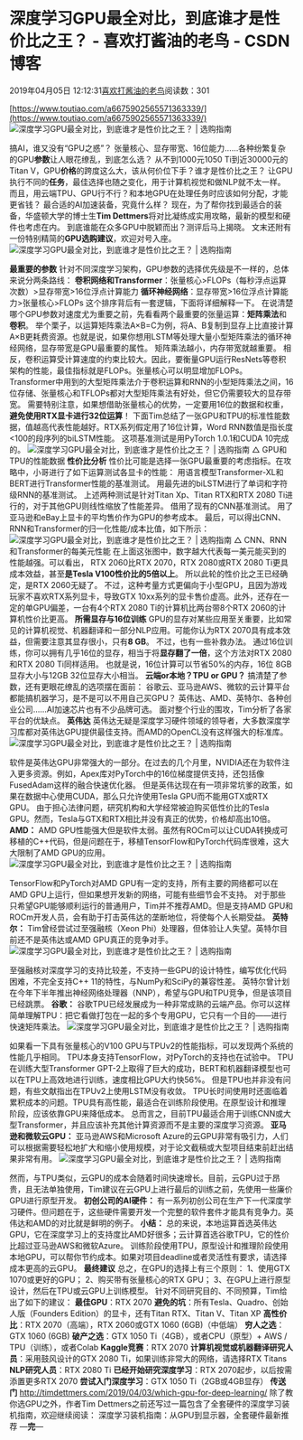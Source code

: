 
# 深度学习GPU最全对比，到底谁才是性价比之王？ - 喜欢打酱油的老鸟 - CSDN博客


2019年04月05日 12:12:31[喜欢打酱油的老鸟](https://me.csdn.net/weixin_42137700)阅读数：301


[https://www.toutiao.com/a6675902565571363339/](https://www.toutiao.com/a6675902565571363339/)
![深度学习GPU最全对比，到底谁才是性价比之王？ | 选购指南](http://p1.pstatp.com/large/pgc-image/3616f22978ef4137a9a7b564009cc060)

搞AI，谁又没有“GPU之惑”？
张量核心、显存带宽、16位能力……各种纷繁复杂的GPU**参数**让人眼花缭乱，到底怎么选？
从不到1000元1050 Ti到近30000元的Titan V，GPU**价格**的跨度这么大，该从何价位下手？谁才是性价比之王？
让GPU执行不同的**任务**，最佳选择也随之变化，用于计算机视觉和做NLP就不太一样。
而且，用云端TPU、GPU行不行？和本地GPU在处理任务时应该如何分配，才能更省钱？
最合适的AI加速装备，究竟什么样？
现在，为了帮你找到最适合的装备，华盛顿大学的博士生**Tim Dettmers**将对比凝练成实用攻略，最新的模型和硬件也考虑在内。
到底谁能在众多GPU中脱颖而出？测评后马上揭晓。
文末还附有一份特别精简的**GPU选购建议**，欢迎对号入座。
![深度学习GPU最全对比，到底谁才是性价比之王？ | 选购指南](http://p3.pstatp.com/large/pgc-image/3adad3b2bfdf4af4a34220c1e8002d91)

**最重要的参数**
针对不同深度学习架构，GPU参数的选择优先级是不一样的，总体来说分两条路线：
**卷积网络和Transformer**：张量核心>FLOPs（每秒浮点运算次数）>显存带宽>16位浮点计算能力
**循环神经网络**：显存带宽>16位浮点计算能力>张量核心>FLOPs
这个排序背后有一套逻辑，下面将详细解释一下。
在说清楚哪个GPU参数对速度尤为重要之前，先看看两个最重要的张量运算：**矩阵乘法**和**卷积**。
举个栗子，以运算矩阵乘法A×B=C为例，将A、B复制到显存上比直接计算A×B更耗费资源。也就是说，如果你想用LSTM等处理大量小型矩阵乘法的循环神经网络，显存带宽是GPU最重要的属性。
矩阵乘法越小，内存带宽就越重要。
相反，卷积运算受计算速度的约束比较大。因此，要衡量GPU运行ResNets等卷积架构的性能，最佳指标就是FLOPs。张量核心可以明显增加FLOPs。
Transformer中用到的大型矩阵乘法介于卷积运算和RNN的小型矩阵乘法之间，16位存储、张量核心和TFLOPs都对大型矩阵乘法有好处，但它仍需要较大的显存带宽。
需要特别注意，如果想借助张量核心的优势，一定要用16位的数据和权重，**避免使用RTX显卡进行32位运算**！
下面Tim总结了一张GPU和TPU的标准性能数据，值越高代表性能越好。RTX系列假定用了16位计算，Word RNN数值是指长度<100的段序列的biLSTM性能。
这项基准测试是用PyTorch 1.0.1和CUDA 10完成的。
![深度学习GPU最全对比，到底谁才是性价比之王？ | 选购指南](http://p1.pstatp.com/large/pgc-image/d5e57fcb24e143c8a19fdaf6cefdde8a)
△ GPU和TPU的性能数据
**性价比分析**
性价比可能是选择一张GPU最重要的考虑指标。在攻略中，小哥进行了如下运算测试各显卡的性能：
用语言模型Transformer-XL和BERT进行Transformer性能的基准测试。
用最先进的biLSTM进行了单词和字符级RNN的基准测试。
上述两种测试是针对Titan Xp、Titan RTX和RTX 2080 Ti进行的，对于其他GPU则线性缩放了性能差异。
借用了现有的CNN基准测试。
用了亚马逊和eBay上显卡的平均售价作为GPU的参考成本。
最后，可以得出CNN、RNN和Transformer的归一化性能/成本比值，如下所示：
![深度学习GPU最全对比，到底谁才是性价比之王？ | 选购指南](http://p1.pstatp.com/large/pgc-image/f4850eed865247ddb9980559a5794142)
△ CNN、RNN和Transformer的每美元性能
在上面这张图中，数字越大代表每一美元能买到的性能越强。可以看出， RTX 2060比RTX 2070，RTX 2080或RTX 2080 Ti更具成本效益，甚至**是Tesla V100性价比的5倍以上**。
所以此轮的性价比之王已经确定，是RTX 2060无疑了。
不过，这种考量方式更偏向于小型GPU，且因为游戏玩家不喜欢RTX系列显卡，导致GTX 10xx系列的显卡售价虚高。此外，还存在一定的单GPU偏差，一台有4个RTX 2080 Ti的计算机比两台带8个RTX 2060的计算机性价比更高。
**所需显存与16位训练**
GPU的显存对某些应用至关重要，比如常见的计算机视觉、机器翻译和一部分NLP应用。可能你认为RTX 2070具有成本效益，但需要注意其显存很小，只有**8 GB**。
不过，也有一些补救办法。
通过16位训练，你可以拥有几乎16位的显存，相当于将**显存翻了一倍**，这个方法对RTX 2080和RTX 2080 Ti同样适用。
也就是说，16位计算可以节省50%的内存，16位 8GB显存大小与12GB 32位显存大小相当。
**云端or本地？TPU or GPU？**
搞清楚了参数，还有更眼花缭乱的选项摆在面前：
谷歌云、亚马逊AWS、微软的云计算平台都能搞机器学习，是不是可以不用自己买GPU？
英伟达、AMD、英特尔、各种创业公司……AI加速芯片也有不少品牌可选。
面对整个行业的围攻，Tim分析了各家平台的优缺点。
**英伟达**
英伟达无疑是深度学习硬件领域的领导者，大多数深度学习库都对英伟达GPU提供最佳支持。而AMD的OpenCL没有这样强大的标准库。
![深度学习GPU最全对比，到底谁才是性价比之王？ | 选购指南](http://p1.pstatp.com/large/pgc-image/4f10972704c34109b9bd301856f2945e)

软件是英伟达GPU非常强大的一部分。在过去的几个月里，NVIDIA还在为软件注入更多资源。例如，Apex库对PyTorch中的16位梯度提供支持，还包括像FusedAdam这样的融合快速优化器。
但是英伟达现在有一项非常坑爹的政策，如果在数据中心使用CUDA，那么只允许使用Tesla GPU而不能用GTX或RTX GPU。
由于担心法律问题，研究机构和大学经常被迫购买低性价比的Tesla GPU。然而，Tesla与GTX和RTX相比并没有真正的优势，价格却高出10倍。
**AMD：**
AMD GPU性能强大但是软件太弱。虽然有ROCm可以让CUDA转换成可移植的C++代码，但是问题在于，移植TensorFlow和PyTorch代码库很难，这大大限制了AMD GPU的应用。
![深度学习GPU最全对比，到底谁才是性价比之王？ | 选购指南](http://p1.pstatp.com/large/pgc-image/cf47eaa887ee4c92a00dbf27b5f40d38)

TensorFlow和PyTorch对AMD GPU有一定的支持，所有主要的网络都可以在AMD GPU上运行，但如果想开发新的网络，可能有些细节会不支持。
对于那些只希望GPU能够顺利运行的普通用户，Tim并不推荐AMD。但是支持AMD GPU和ROCm开发人员，会有助于打击英伟达的垄断地位，将使每个人长期受益。
**英特尔：**
Tim曾经尝试过至强融核（Xeon Phi）处理器，但体验让人失望。英特尔目前还不是英伟达或AMD GPU真正的竞争对手。
![深度学习GPU最全对比，到底谁才是性价比之王？ | 选购指南](http://p1.pstatp.com/large/pgc-image/7928b3ca8f33401fa9651013dfc78155)

至强融核对深度学习的支持比较差，不支持一些GPU的设计特性，编写优化代码困难，不完全支持C++ 11的特性，与NumPy和SciPy的兼容性差。
英特尔曾计划在今年下半年推出神经网络处理器（NNP），希望与GPU和TPU竞争，但是该项目已经跳票。
**谷歌：**
谷歌TPU已经发展成为一种非常成熟的云端产品。你可以这样简单理解TPU：把它看做打包在一起的多个专用GPU，它只有一个目的——进行快速矩阵乘法。
![深度学习GPU最全对比，到底谁才是性价比之王？ | 选购指南](http://p9.pstatp.com/large/pgc-image/5b5dd79ca4ef4047a6d334355fd84c23)

如果看一下具有张量核心的V100 GPU与TPUv2的性能指标，可以发现两个系统的性能几乎相同。
TPU本身支持TensorFlow，对PyTorch的支持也在试验中。
TPU在训练大型Transformer GPT-2上取得了巨大的成功，BERT和机器翻译模型也可以在TPU上高效地进行训练，速度相比GPU大约快56%。
但是TPU也并非没有问题，有些文献指出在TPUv2上使用LSTM没有收敛。
TPU长时间使用时还面临着累积成本的问题。TPU具有高性能，最适合在训练阶段使用。在原型设计和推理阶段，应该依靠GPU来降低成本。
总而言之，目前TPU最适合用于训练CNN或大型Transformer，并且应该补充其他计算资源而不是主要的深度学习资源。
**亚马逊和微软云GPU：**
亚马逊AWS和Microsoft Azure的云GPU非常有吸引力，人们可以根据需要轻松地扩大和缩小使用规模，对于论文截稿或大型项目结束前赶出结果非常有用。
![深度学习GPU最全对比，到底谁才是性价比之王？ | 选购指南](http://p1.pstatp.com/large/pgc-image/f5434267a821439e89d61c761dbad304)

然而，与TPU类似，云GPU的成本会随着时间快速增长。目前，云GPU过于昂贵，且无法单独使用，Tim建议在云GPU上进行最后的训练之前，先使用一些廉价GPU进行原型开发。
**初创公司的AI硬件：**
有一系列初创公司在生产下一代深度学习硬件。但问题在于，这些硬件需要开发一个完整的软件套件才能具有竞争力。英伟达和AMD的对比就是鲜明的例子。
**小结：**
总的来说，本地运算首选英伟达GPU，它在深度学习上的支持度比AMD好很多；云计算首选谷歌TPU，它的性价比超过亚马逊AWS和微软Azure。
训练阶段使用TPU，原型设计和推理阶段使用本地GPU，可以帮你节约成本。如果对项目deadline或者灵活性有要求，请选择成本更高的云GPU。
**最终建议**
总之，在GPU的选择上有三个原则：
1、使用GTX 1070或更好的GPU；
2、购买带有张量核心的RTX GPU；
3、在GPU上进行原型设计，然后在TPU或云GPU上训练模型。
针对不同研究目的、不同预算，Tim给出了如下的建议：
**最佳GPU**：RTX 2070
**避免的坑**：所有Tesla、Quadro、创始人版（Founders Edition）的显卡，还有Titan RTX、Titan V、Titan XP
**高性价比**：RTX 2070（高端），RTX 2060或GTX 1060 (6GB)（中低端）
**穷人之选**：GTX 1060 (6GB)
**破产之选**：GTX 1050 Ti（4GB），或者CPU（原型）+ AWS / TPU（训练），或者Colab
**Kaggle竞赛**：RTX 2070
**计算机视觉或机器翻译研究人员**：采用鼓风设计的GTX 2080 Ti，如果训练非常大的网络，请选择RTX Titans
**NLP研究人员**：RTX 2080 Ti
**已经开始研究深度学习**：RTX 2070起步，以后按需添置更多RTX 2070
**尝试入门深度学习**：GTX 1050 Ti（2GB或4GB显存）
**传送门**
http://timdettmers.com/2019/04/03/which-gpu-for-deep-learning/
除了教你选GPU之外，作者Tim Dettmers之前还写过一篇包含了全套硬件的深度学习装机指南，欢迎继续阅读：
深度学习装机指南：从GPU到显示器，全套硬件最新推荐
—**完**—

